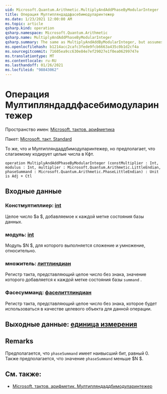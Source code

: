 ```yaml
---
uid: Microsoft.Quantum.Arithmetic.MultiplyAndAddPhaseByModularInteger
title: Операция Мултипляндаддфасебимодуларинтежер
ms.date: 1/23/2021 12:00:00 AM
ms.topic: article
qsharp.kind: operation
qsharp.namespace: Microsoft.Quantum.Arithmetic
qsharp.name: MultiplyAndAddPhaseByModularInteger
qsharp.summary: The same as MultiplyAndAddByModularInteger, but assumes that the summand encodes integers in QFT basis.
ms.openlocfilehash: b1214acc2cafc3fede9fcb6663a435c0b1d2cf4a
ms.sourcegitcommit: 71605ea9cc630e84e7ef29027e1f0ea06299747e
ms.translationtype: MT
ms.contentlocale: ru-RU
ms.lasthandoff: 01/26/2021
ms.locfileid: "98843062"
---
```

# <a name="multiplyandaddphasebymodularinteger-operation"></a>Операция Мултипляндаддфасебимодуларинтежер

Пространство имен: [Microsoft. тактов. арифметика](xref:Microsoft.Quantum.Arithmetic)

Пакет: [Microsoft. такт. Standard](https://nuget.org/packages/Microsoft.Quantum.Standard)


То же, что и Мултипляндаддбимодуларинтежер, но предполагает, что слагаемому кодирует целые числа в Кфт.

```qsharp
operation MultiplyAndAddPhaseByModularInteger (constMultiplier : Int, modulus : Int, multiplier : Microsoft.Quantum.Arithmetic.LittleEndian, phaseSummand : Microsoft.Quantum.Arithmetic.PhaseLittleEndian) : Unit is Adj + Ctl
```


## <a name="input"></a>Входные данные

### <a name="constmultiplier--int"></a>Констмултиплиер: [int](xref:microsoft.quantum.lang-ref.int)

Целое число $a $, добавляемое к каждой метке состояния базы данных.


### <a name="modulus--int"></a>модуль: [int](xref:microsoft.quantum.lang-ref.int)

Модуль $N $, для которого выполняется сложение и умножение, относительно.


### <a name="multiplier--littleendian"></a>множитель: [литтлиндиан](xref:Microsoft.Quantum.Arithmetic.LittleEndian)

Регистр такта, представляющий целое число без знака, значение которого добавляется к каждой метке состояния базы `summand` .


### <a name="phasesummand--phaselittleendian"></a>Фасесумманд: [фаселиттлиндиан](xref:Microsoft.Quantum.Arithmetic.PhaseLittleEndian)

Регистр такта, представляющий целое число без знака, которое будет использоваться в качестве целевого объекта для данной операции.



## <a name="output--unit"></a>Выходные данные: [единица измерения](xref:microsoft.quantum.lang-ref.unit)



## <a name="remarks"></a>Remarks

Предполагается, что `phaseSummand` имеет наивысший бит, равный 0.
Также предполагается, что значение `phaseSummand` меньше $N $.

## <a name="see-also"></a>См. также:

- [Microsoft. тактов. арифметик. Мултипляндаддбимодуларинтежер](xref:Microsoft.Quantum.Arithmetic.MultiplyAndAddByModularInteger)
